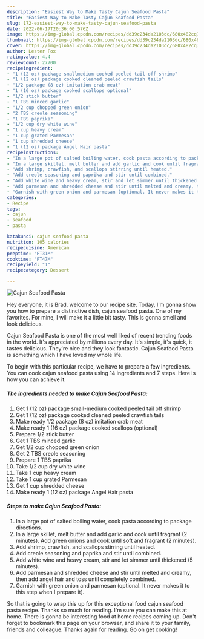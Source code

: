 ```yaml
---
description: "Easiest Way to Make Tasty Cajun Seafood Pasta"
title: "Easiest Way to Make Tasty Cajun Seafood Pasta"
slug: 172-easiest-way-to-make-tasty-cajun-seafood-pasta
date: 2022-06-17T20:36:00.576Z
image: https://img-global.cpcdn.com/recipes/dd39c234da2103dc/680x482cq70/cajun-seafood-pasta-recipe-main-photo.jpg
thumbnail: https://img-global.cpcdn.com/recipes/dd39c234da2103dc/680x482cq70/cajun-seafood-pasta-recipe-main-photo.jpg
cover: https://img-global.cpcdn.com/recipes/dd39c234da2103dc/680x482cq70/cajun-seafood-pasta-recipe-main-photo.jpg
author: Lester Fox
ratingvalue: 4.4
reviewcount: 27700
recipeingredient:
- "1 (12 oz) package smallmedium cooked peeled tail off shrimp"
- "1 (12 oz) package cooked cleaned peeled crawfish tails"
- "1/2 package (8 oz) imitation crab meat"
- "1 (16 oz) package cooked scallops optional"
- "1/2 stick butter"
- "1 TBS minced garlic"
- "1/2 cup chopped green onion"
- "2 TBS creole seasoning"
- "1 TBS paprika"
- "1/2 cup dry white wine"
- "1 cup heavy cream"
- "1 cup grated Parmesan"
- "1 cup shredded cheese"
- "1 (12 oz) package Angel Hair pasta"
recipeinstructions:
- "In a large pot of salted boiling water, cook pasta according to package directions."
- "In a large skillet, melt butter and add garlic and cook until fragrant (2 minutes). Add green onions and cook until soft and fragrant (2 minutes)."
- "Add shrimp, crawfish, and scallops stirring until heated."
- "Add creole seasoning and paprika and stir until combined."
- "Add white wine and heavy cream, stir and let simmer until thickened (5 minutes)."
- "Add parmesan and shredded cheese and stir until melted and creamy, then add angel hair and toss until completely combined."
- "Garnish with green onion and parmesan (optional. It never makes it to this step when I prepare it)."
categories:
- Recipe
tags:
- cajun
- seafood
- pasta

katakunci: cajun seafood pasta 
nutrition: 105 calories
recipecuisine: American
preptime: "PT31M"
cooktime: "PT47M"
recipeyield: "1"
recipecategory: Dessert

---
```



![Cajun Seafood Pasta](https://img-global.cpcdn.com/recipes/dd39c234da2103dc/680x482cq70/cajun-seafood-pasta-recipe-main-photo.jpg)

Hey everyone, it is Brad, welcome to our recipe site. Today, I'm gonna show you how to prepare a distinctive dish, cajun seafood pasta. One of my favorites. For mine, I will make it a little bit tasty. This is gonna smell and look delicious.

Cajun Seafood Pasta is one of the most well liked of recent trending foods in the world. It's appreciated by millions every day. It's simple, it's quick, it tastes delicious. They're nice and they look fantastic. Cajun Seafood Pasta is something which I have loved my whole life.




To begin with this particular recipe, we have to prepare a few ingredients. You can cook cajun seafood pasta using 14 ingredients and 7 steps. Here is how you can achieve it.

<!--inarticleads1-->

##### The ingredients needed to make Cajun Seafood Pasta:

1. Get 1 (12 oz) package small-medium cooked peeled tail off shrimp
1. Get 1 (12 oz) package cooked cleaned peeled crawfish tails
1. Make ready 1/2 package (8 oz) imitation crab meat
1. Make ready 1 (16 oz) package cooked scallops (optional)
1. Prepare 1/2 stick butter
1. Get 1 TBS minced garlic
1. Get 1/2 cup chopped green onion
1. Get 2 TBS creole seasoning
1. Prepare 1 TBS paprika
1. Take 1/2 cup dry white wine
1. Take 1 cup heavy cream
1. Take 1 cup grated Parmesan
1. Get 1 cup shredded cheese
1. Make ready 1 (12 oz) package Angel Hair pasta




<!--inarticleads2-->

##### Steps to make Cajun Seafood Pasta:

1. In a large pot of salted boiling water, cook pasta according to package directions.
1. In a large skillet, melt butter and add garlic and cook until fragrant (2 minutes). Add green onions and cook until soft and fragrant (2 minutes).
1. Add shrimp, crawfish, and scallops stirring until heated.
1. Add creole seasoning and paprika and stir until combined.
1. Add white wine and heavy cream, stir and let simmer until thickened (5 minutes).
1. Add parmesan and shredded cheese and stir until melted and creamy, then add angel hair and toss until completely combined.
1. Garnish with green onion and parmesan (optional. It never makes it to this step when I prepare it).




So that is going to wrap this up for this exceptional food cajun seafood pasta recipe. Thanks so much for reading. I'm sure you can make this at home. There is gonna be interesting food at home recipes coming up. Don't forget to bookmark this page on your browser, and share it to your family, friends and colleague. Thanks again for reading. Go on get cooking!
